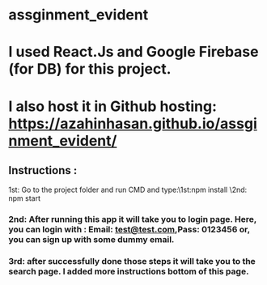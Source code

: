 # assginment_evident

# I used React.Js and Google Firebase (for DB) for this project. 
# I also host it in Github hosting: https://azahinhasan.github.io/assginment_evident/

## Instructions :
1st: Go to the project folder and run CMD and type:\1st:npm install \2nd: npm start
### 2nd: After running this app it will take you to login page.  Here, you can login with : Email: test@test.com,Pass: 0123456   or, you can sign up with some dummy email.

### 3rd: after successfully done those steps it will take you to the search page. I added more instructions bottom of this page.
